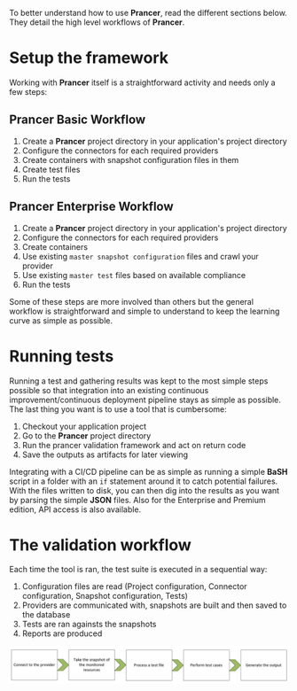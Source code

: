 To better understand how to use **Prancer**, read the different sections below. They detail the high level workflows of **Prancer**.

# Setup the framework

Working with **Prancer** itself is a straightforward activity and needs only a few steps:

## Prancer Basic Workflow
1. Create a **Prancer** project directory in your application's project directory
2. Configure the connectors for each required providers
3. Create containers with snapshot configuration files in them
4. Create test files
5. Run the tests

## Prancer Enterprise Workflow
1. Create a **Prancer** project directory in your application's project directory
2. Configure the connectors for each required providers
3. Create containers
4. Use existing `master snapshot configuration` files and crawl your provider
5. Use existing `master test` files based on available compliance
6. Run the tests

Some of these steps are more involved than others but the general workflow is straightforward and simple to understand to keep the learning curve as simple as possible.

# Running tests

Running a test and gathering results was kept to the most simple steps possible so that integration into an existing continuous improvement/continuous deployment pipeline stays as simple as possible. The last thing you want is to use a tool that is cumbersome:

1. Checkout your application project
2. Go to the **Prancer** project directory
3. Run the prancer validation framework and act on return code
4. Save the outputs as artifacts for later viewing

Integrating with a CI/CD pipeline can be as simple as running a simple **BaSH** script in a folder with an `if` statement around it to catch potential failures. With the files written to disk, you can then dig into the results as you want by parsing the simple **JSON** files. Also for the Enterprise and Premium edition, API access is also available.

# The validation workflow

Each time the tool is ran, the test suite is executed in a sequential way:

1. Configuration files are read (Project configuration, Connector configuration, Snapshot configuration, Tests)
2. Providers are communicated with, snapshots are built and then saved to the database
3. Tests are ran againsts the snapshots
4. Reports are produced

![High-Level process](images/high-level-process.png)